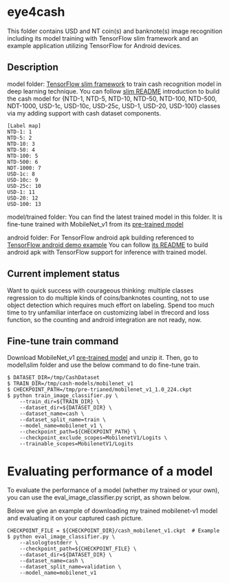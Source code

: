# eye4cash
<a id='Eval'></a>

This folder contains USD and NT coin(s) and banknote(s) image recognition including
its model training with TensorFlow slim framework and an example application utilizing
TensorFlow for Android devices.

## Description
<a id='Eval'></a>

model folder: [TensorFlow slim framework](https://github.com/tensorflow/models/tree/master/slim) to train cash recognition model in deep learning
technique. You can follow [slim README](model/slim/README.md) introduction to build the cash model 
for {NTD-1, NTD-5, NTD-10, NTD-50, NTD-100, NTD-500, NDT-1000, USD-1c, USD-10c, USD-25c,
USD-1, USD-20, USD-100} classes via my adding support with cash dataset components.
```shell
[Label map]
NTD-1: 1
NTD-5: 2
NTD-10: 3
NTD-50: 4
NTD-100: 5
NTD-500: 6
NDT-1000: 7
USD-1c: 8
USD-10c: 9
USD-25c: 10
USD-1: 11
USD-20: 12
USD-100: 13
```

model/trained folder: You can find the latest trained model in this folder. It is fine-tune trained with MobileNet_v1 from
its [pre-trained model](http://download.tensorflow.org/models/mobilenet_v1_1.0_224_2017_06_14.tar.gz)

android folder: For TensorFlow android apk building referenced to [TensorFlow android demo example](https://github.com/tensorflow/tensorflow/tree/r1.2/tensorflow/examples/android)
You can follow [its README](android/README.md) to build android apk with TensorFlow support for inference with trained model.

## Current implement status
<a id='Eval'></a>

Want to quick success with courageous thinking: multiple classes regression to do multiple kinds of coins/banknotes counting,
not to use object detection which requires much effort on labeling.
Spend too much time to try unfamiliar interface on customizing label in tfrecord and loss function, so the counting and android
integration are not ready, now.

## Fine-tune train command
<a id='Eval'></a>

Download MobileNet_v1 [pre-trained model](http://download.tensorflow.org/models/mobilenet_v1_1.0_224_2017_06_14.tar.gz) and unzip it.
Then, go to model\slim folder and use the below command to do fine-tune train.
```shell
$ DATASET_DIR=/tmp/CashDataset
$ TRAIN_DIR=/tmp/cash-models/mobilenet_v1
$ CHECKPOINT_PATH=/tmp/pre-trianed/mobilenet_v1_1.0_224.ckpt
$ python train_image_classifier.py \
    --train_dir=${TRAIN_DIR} \
    --dataset_dir=${DATASET_DIR} \
    --dataset_name=cash \
    --dataset_split_name=train \
    --model_name=mobilenet_v1 \
    --checkpoint_path=${CHECKPOINT_PATH} \
    --checkpoint_exclude_scopes=MobilenetV1/Logits \
    --trainable_scopes=MobilenetV1/Logits
```

# Evaluating performance of a model
<a id='Eval'></a>

To evaluate the performance of a model (whether my trained or your own),
you can use the eval_image_classifier.py script, as shown below.

Below we give an example of downloading my trained mobilenet-v1 model and
evaluating it on your captured cash picture.

```shell
CHECKPOINT_FILE = ${CHECKPOINT_DIR}/cash_mobilenet_v1.ckpt  # Example
$ python eval_image_classifier.py \
    --alsologtostderr \
    --checkpoint_path=${CHECKPOINT_FILE} \
    --dataset_dir=${DATASET_DIR} \
    --dataset_name=cash \
    --dataset_split_name=validation \
    --model_name=mobilenet_v1
```

